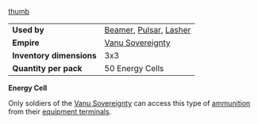 [thumb](image:Energycell.jpg)

|                          |                                                                                                |
| ------------------------ | ---------------------------------------------------------------------------------------------- |
| **Used by**              | [Beamer](../weapons/Beamer.md), [Pulsar](../weapons/Pulsar.md), [Lasher](../weapons/Lasher.md) |
| **Empire**               | [Vanu Sovereignty](../etc/Vanu_Sovereignty.md)                                                 |
| **Inventory dimensions** | 3x3                                                                                            |
| **Quantity per pack**    | 50 Energy Cells                                                                                |

**Energy Cell**

Only soldiers of the [Vanu Sovereignty](../etc/Vanu_Sovereignty.md) can
access this type of [ammunition](../items/Ammunition.md) from their
[equipment terminals](equipment_terminal.md).

<!--[Category:Game Items](Category:Game_Items.md)-->
<!--[Category:Ammunition](Category:Ammunition.md)-->
